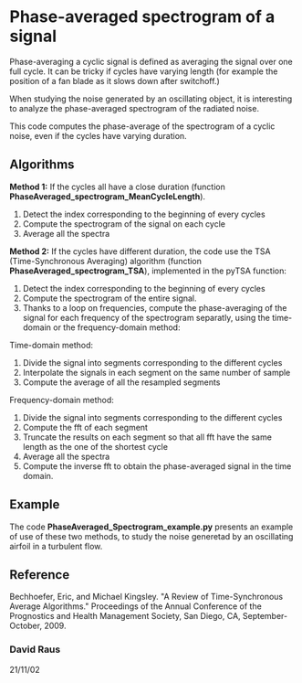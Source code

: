 # Phase-averaged spectrogram of a signal

Phase-averaging a cyclic signal is defined as averaging the signal over one full cycle. It can be tricky if cycles have varying length (for example the position of a fan blade as it slows down after switchoff.)

When studying the noise generated by an oscillating object, it is interesting to analyze the phase-averaged spectrogram of the radiated noise.

This code computes the phase-average of the spectrogram of a cyclic noise, even if the cycles have varying duration.

## Algorithms 

**Method 1:** If the cycles all have a close duration (function **PhaseAveraged_spectrogram_MeanCycleLength**). 

1. Detect the index corresponding to the beginning of every cycles
2. Compute the spectrogram of the signal on each cycle
3. Average all the spectra

**Method 2:** If the cycles have different duration, the code use the TSA (Time-Synchronous Averaging) algorithm (function **PhaseAveraged_spectrogram_TSA**), implemented in the pyTSA function:

1. Detect the index corresponding to the beginning of every cycles
2. Compute the spectrogram of the entire signal.
3. Thanks to a loop on frequencies, compute the phase-averaging of the signal for each frequency of the spectrogram separatly, using the time-domain or the frequency-domain method:

Time-domain method:
1. Divide the signal into segments corresponding to the different cycles
2. Interpolate the signals in each segment on the same number of sample
3. Compute the average of all the resampled segments

Frequency-domain method:
1. Divide the signal into segments corresponding to the different cycles
2. Compute the fft of each segment
3. Truncate the results on each segment so that all fft have the same length as the one of the shortest cycle
4. Average all the spectra
5. Compute the inverse fft to obtain the phase-averaged signal in the time domain.

## Example

The code **PhaseAveraged_Spectrogram_example.py** presents an example of use of these two methods, to study the noise generetad by an oscillating airfoil in a turbulent flow. 

## Reference
Bechhoefer, Eric, and Michael Kingsley. "A Review of Time-Synchronous Average Algorithms." Proceedings of the Annual Conference of the Prognostics and Health Management Society, San Diego, CA, September-October, 2009.

### David Raus
21/11/02

